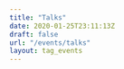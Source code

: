 ```yaml
---
title: "Talks"
date: 2020-01-25T23:11:13Z
draft: false
url: "/events/talks"
layout: tag_events
---
```

